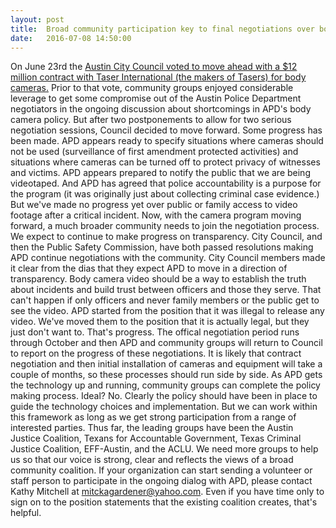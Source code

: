 ```yaml
---
layout: post
title:  Broad community participation key to final negotiations over body camera policy
date:   2016-07-08 14:50:00
---
```

On June 23rd the [Austin City Council voted to move ahead with a $12 million contract with Taser International (the  makers of Tasers) for body cameras.](http://www.austintexas.gov/department/city-council/2016/20160623-reg.htm)
Prior to that vote, community groups enjoyed considerable leverage to get some compromise out of the Austin Police Department negotiators in the ongoing discussion about shortcomings in APD's body camera policy. But after two postponements to allow for two serious negotiation sessions, Council decided to move forward. 
Some progress has been made. APD appears ready to specify situations where cameras should not be used (surveillance of first amendment protected activities) and situations where cameras can be turned off to protect privacy of witnesses and victims. APD appears prepared to notify the public that we are being videotaped. And APD has agreed that police accountability is a purpose for the program (it was originally just about collecting criminal case evidence.) But we've made no progress yet over public or family access to video footage after a critical incident. 
Now, with the camera program moving forward, a much broader community needs to join the negotiation process.
We expect to continue to make progress on transparency. City Council, and then the Public Safety Commission, have both passed resolutions making APD continue negotiations with the community. City Council members made it clear from the dias that they expect APD to move in a direction of transparency. Body camera video should be a way to establish the truth about incidents and build trust between officers and those they serve. That can't happen if only officers and never family members or the public get to see the video. APD started from the position that it was illegal to release any video. We've moved them to the position that it is actually legal, but they just don't want to. That's progress. 
The offical negotiation period runs through October and then APD and community groups will return to Council to report on the progress of these negotiations. It is likely that contract negotiation and then initial installation of cameras and equipment will take a couple of months, so these processes should run side by side. As APD gets the technology up and running, community groups can complete the policy making process. Ideal? No. Clearly the policy should have been in place to guide the technology choices and implementation. But we can work within this framework as long as we get strong participation from a range of interested parties.
Thus far, the leading groups have been the Austin Justice Coalition, Texans for Accountable Government, Texas Criminal Justice Coalition, EFF-Austin, and the ACLU. We need more groups to help us so that our voice is strong, clear and reflects the views of a broad community coalition.
If your organization can start sending a volunteer or staff person to participate in the ongoing dialog with APD, please contact Kathy Mitchell at mitckagardener@yahoo.com. Even if you have time only to sign on to the position statements that the existing coalition creates, that's helpful.
